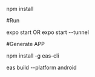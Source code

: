 npm install

#Run 

expo start OR expo start --tunnel

#Generate APP

npm install -g eas-cli

eas build --platform android
